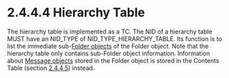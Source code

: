 <html dir="LTR" xmlns:mshelp="http://msdn.microsoft.com/mshelp" xmlns:ddue="http://ddue.schemas.microsoft.com/authoring/2003/5" xmlns:xlink="http://www.w3.org/1999/xlink" xmlns:tool="http://www.microsoft.com/tooltip">
    <head>
        <meta http-equiv="Content-Type" content="text/html; CHARSET=utf-8"></meta>
        <meta name="save" content="history"></meta>
        <title>2.4.4.4 Hierarchy Table</title>
        <xml>
            <mshelp:toctitle title="2.4.4.4 Hierarchy Table"></mshelp:toctitle>
            <mshelp:rltitle title="[MS-PST]: Hierarchy Table"></mshelp:rltitle>
            <mshelp:keyword index="A" term="63a983fc-6d5b-4573-aa4c-2858116c0f73"></mshelp:keyword>
            <mshelp:attr name="DCSext.ContentType" value="open specification"></mshelp:attr>
            <mshelp:attr name="AssetID" value="63a983fc-6d5b-4573-aa4c-2858116c0f73"></mshelp:attr>
            <mshelp:attr name="TopicType" value="kbRef"></mshelp:attr>
            <mshelp:attr name="DCSext.Title" value="[MS-PST]: Hierarchy Table" />
        </xml>
    </head>
    <body>
        <div id="header">
            <h1 class="heading">2.4.4.4 Hierarchy Table</h1>
        </div>
        <div id="mainSection">
            <div id="mainBody">
                <div id="allHistory" class="saveHistory"></div>
                <div id="sectionSection0" class="section" name="collapseableSection">
                    

<p>The hierarchy table is implemented as a TC. The NID of a
hierarchy table MUST have an NID_TYPE of NID_TYPE_HIERARCHY_TABLE. Its function
is to list the immediate sub-<a href="08220cc9-69b1-4072-a2e7-2a0ff201d505.html#gt_0682daa7-c1b8-419b-8a32-6048833d0b72">Folder
objects</a> of the Folder object. Note that the hierarchy table only contains
sub-Folder object information. Information about <a href="08220cc9-69b1-4072-a2e7-2a0ff201d505.html#gt_b6c15d0c-d992-421d-ba96-99d3b63894cf">Message objects</a> stored in
the Folder object is stored in the Contents Table (section <a href="53148bd2-69f3-442a-947c-1d8b88f4abf9.md">2.4.4.5</a>) instead.</p>
                </div>
            </div>
        </div>
    </body>
</html>